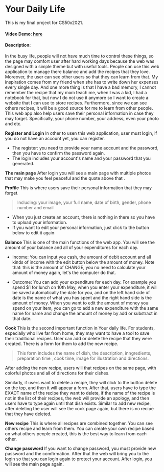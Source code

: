 # Your Daily Life
This is my final project for CS50x2021.
#### Video Demo: [here](https://www.youtube.com/watch?v=g85Rw1S6iVA)
#### Description:
In the busy life, people will not have much time to control these things, so the page may comfort user after hard working days because the web was designed with a simple theme but with useful tools. People can use this web application to manage there balance and add the recipes that they love. Moreover, the user can see other users so that they can learn from that. My inspiration comes from my friend when she has to write down her expenses every single day. And one more thing is that I have a bad memory, I cannot remember the recipe that my mom teach me, when I was a kid, I had a notebook for that, but now I do not use it anymore so I want to create a website  that I can use to store recipes. Furthermore, since we can see others recipes, it will be a good source for me to learn from other people. This web app also help users save their personal information in case they may forget. Specifically, your phone number, your address, even your photo and etc.

**Register and Login**
In other to usen this web application, user must login, if you do not have an account yet, you can register.
- The register: you need to provide your name account and the password, then you have to confirm the password again.
- The login includes your account's name and your password that you generated.

**The main page**
After login you will see a main page with multiple photos that
may make you feel peaceful and the quote above that .

**Profile**
This is where users save their personal information that they may forget.
> Including: your image, your full name, date of birth, gender, phone number and email

- When you just create an account, there is nothing in there so you have to upload your information.
- If you want to edit your personal information, just click to the button below to edit it again

**Balance**
This is one of the main functions of the web app.
You will see the amount of your balance and all of your expenditures for each day.
- Income:
You can input you cash, the amount of debit account and all kinds of income with the edit button below the amount of money. Note that: this is the amount of CHANGE, you no need to calculate your amount of money again, let's the computer do that.

- Outcome:
You can add your expenditure for each day. For example you spend $1 for lunch on 10th May, when you enter your expenditure, it will be saved automatically the date for you, and on the left hand side of date is the name of what you has spent and the right hand side is the amount of money. When you want to edit the amount of money you spend on your item, you can go to add a new expenditure with the same name for name and change the amount of money by add or substract in that date.

**Cook**
This is the second important function in Your daily life. For students, especially who live far from home, they may want to have a tool to save their traditional recipes.
User can add or delete the recipe that they were created. There is a form for them to add the new recipe.
> This form includes the name of dish, the description, inngredients, preparation time , cook time, image for illustration and directions.

After adding the new recipe, users will that recipes on the same page, with colorful photos and all of directions for their dishes.

Similarly, if users want to delete a recipe, they will click to the button delete on the top, and then it will appear a form. After that, users have to type the EXACT name of the recipe they want to delete, if the name of the recipe is not in the list of their recipes, the web will provide an apology, and then users have to type again until that dish exists. Similar to add new recipe, after deleting the user will see the cook page again, but there is no recipe that they have deleted.

**New recipe**
This is where all recipes are combined together. You can see others recipe and learn from them. You can create your own recipe based on what others people created, this is the best way to learn from each other.

**Change password**
If you want to change password, you must provide new password and the comfirmation. After that the web will bring you to the login so that you can login again to protect your account. After login, you will see the main page again.

